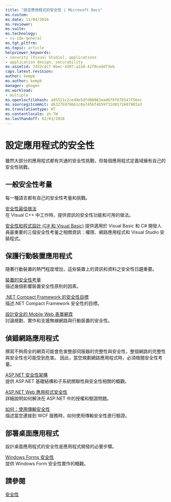 ```yaml
---
title: "設定應用程式的安全性 | Microsoft Docs"
ms.custom: 
ms.date: 11/04/2016
ms.reviewer: 
ms.suite: 
ms.technology:
- vs-ide-general
ms.tgt_pltfrm: 
ms.topic: article
helpviewer_keywords:
- security [Visual Studio], applications
- application design, securability
ms.assetid: 7d32c4cf-8bec-4307-a2a8-42f0ceddf3eb
caps.latest.revision: 
author: kempb
ms.author: kempb
manager: ghogen
ms.workload:
- multiple
ms.openlocfilehash: a95521c2ce49e5dfd00863ead6f0f878547f56ec
ms.sourcegitcommit: d6327b978661c0a745bf4b59f32d8171607803a3
ms.translationtype: HT
ms.contentlocale: zh-TW
ms.lasthandoff: 02/01/2018
---
```

# <a name="securing-applications"></a>設定應用程式的安全性
雖然大部分的應用程式都有共通的安全性挑戰，但每個應用程式定義域擁有自己的安全性挑戰。  
  
## <a name="general-security-considerations"></a>一般安全性考量  
 每一種語言都有自己的安全性考量和挑戰。  
  
 [安全性最佳做法](/cpp/top/security-best-practices-for-cpp)  
 在 Visual C++ 中工作時，提供資訊的安全性功能和可用的做法。  
  
 [安全性和程式設計 (C# 和 Visual Basic)](https://msdn.microsoft.com/library/ms233782(v=vs.100).aspx)  
 提供適用於 Visual Basic 和 C# 開發人員最重要的三個安全性考量之相關資訊：權限、網路應用程式和 Visual Studio 安裝程式。  
  
## <a name="securing-mobile-applications"></a>保護行動裝置應用程式  
 隨著行動裝置的熱門程度增加，這些裝置上的資訊和資料之安全性日趨重要。  
  
 [裝置的安全性考量](http://msdn.microsoft.com/45fab484-8718-452e-8210-04fda3c6cb87)  
 描述幾個影響裝置安全性原則的因素。  
  
 [.NET Compact Framework 的安全性目標](http://msdn.microsoft.com/64ac2770-e2bc-40a3-abbf-56c8a2c0e364)  
 描述.NET Compact Framework 安全性的目標。  
  
 [設計安全的 Mobile Web 表單網頁](http://msdn.microsoft.com/b69727c1-f81f-4221-a116-8f92f769365f)  
 討論規劃、實作和支援無線網路與行動裝置的安全性。  
  
## <a name="securing-web-applications"></a>偵錯網路應用程式  
 撰寫不夠周全的網頁可能會危害整部伺服器的完整性與安全性，整個網路的完整性與安全性也可能受到危害。 因此，當您規劃網路應用程式時，必須檢閱安全性考量。  
  
 [ASP.NET 安全性架構](http://msdn.microsoft.com/Library/c34d6f4f-f64d-4697-bd32-02dd2ddf726f)  
 提供 ASP.NET 基礎結構和子系統關聯性與安全性相關的概觀。  
  
 [ASP.NET Web 應用程式安全性](http://msdn.microsoft.com/Library/658d0430-1644-4744-b52d-08b0d6fcacb8)  
 詳細說明如何解決在 ASP.NET 中的授權和驗證問題。  
  
 [如何：使用傳輸安全性](http://msdn.microsoft.com/16210e41-5492-4cc8-9002-7366b1fc7297)  
 描述當您連接到 WCF 服務時，如何使用傳輸安全性進行驗證。  
  
## <a name="securing-desktop-applications"></a>部署桌面應用程式  
 設計桌面應用程式的安全性是應用程式開發的必要步驟。  
  
 [Windows Forms 安全性](/dotnet/framework/winforms/windows-forms-security)  
 提供 Windows Form 安全性實作的概觀。  
  
## <a name="see-also"></a>請參閱  
 [安全性](../ide/security-in-visual-studio.md)
